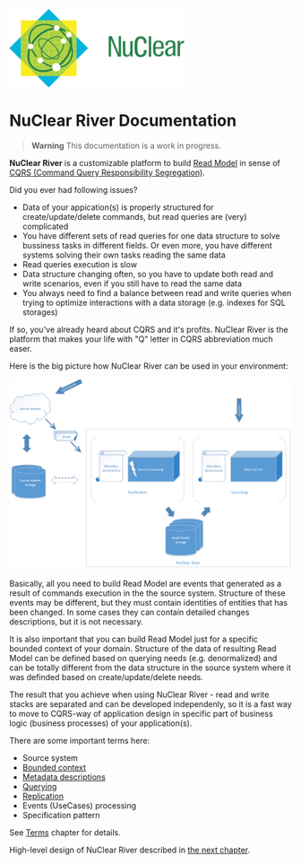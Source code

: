 ![](../media/nuclear-logo.png)
# NuClear River Documentation

> **Warning** This documentation is a work in progress.

**NuClear River** is a customizable platform to build [Read Model](http://codebetter.com/gregyoung/2010/02/15/cqrs-is-more-work-because-of-the-read-model/) in sense of [CQRS (Command Query Responsibility Segregation)](https://cqrs.files.wordpress.com/2010/11/cqrs_documents.pdf).

Did you ever had following issues?

* Data of your appication(s) is properly structured for create/update/delete commands, but read queries are (very) complicated
* You have different sets of read queries for one data structure to solve bussiness tasks in different fields. Or even more, you have different systems solving their own tasks reading the same data
* Read queries execution is slow
* Data structure changing often, so you have to update both read and write scenarios, even if you still have to read the same data
* You always need to find a balance between read and write queries when trying to optimize interactions with a data storage (e.g. indexes for SQL storages)

If so, you've already heard about CQRS and it's profits. NuClear River is the platform that makes your life with "Q" letter in CQRS abbreviation much easer.

Here is the big picture how NuClear River can be used in your environment:

![](diagrams/nuclear-river-big-picture.png)

Basically, all you need to build Read Model are events that generated as a result of commands execution in the the source system. Structure of these events may be different, but they must contain identities of entities that has been changed. In some cases they can contain detailed changes descriptions, but it is not necessary.

It is also important that you can build Read Model just for a specific bounded context of your domain. Structure of the data of resulting Read Model can be defined based on querying needs (e.g. denormalized) and can be totally different from the data structure in the source system where it was definded based on create/update/delete needs. 

The result that you achieve when using NuClear River - read and write stacks are separated and can be developed independenly, so it is a fast way to move to CQRS-way of application design in specific part of business logic (business processes) of your application(s).

There are some important terms here:

* Source system
* [Bounded context](http://martinfowler.com/bliki/BoundedContext.html)
* [Metadata descriptions](desing-overview/metadata-descriptions.md)
* [Querying](desing-overview/querying-design.md)
* [Replication](desing-overview/replication-design.md)
* Events (UseCases) processing
* Specification pattern

See [Terms](terms.md) chapter for details.

High-level design of NuClear River described in [the next chapter](desing-overview\README.md).